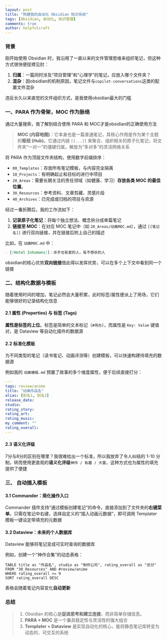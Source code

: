 ```yaml
---
layout: post
title: "构建我的自动化 Obsidian 知识系统"
tags: [Obsidian, 自动化, 知识管理]
comments: true
author: helpfulcraft
---
```


### 背景

刚开始使用 Obsidian 时，我沿用了一直以来的文件管理思维来组织笔记，但这种方式很快便捉襟见肘：

1.  **归属**：一篇同时涉及“项目管理”和“心理学”的笔记，应放入哪个文件夹？
2.  **混杂**：因obsidian的机制原因，笔记文件与`copilot-conversations`这类的配置文件混杂

违反长久以来直觉的文件组织方式，是我使用obsidian最大的门槛

### 一、PARA 作为骨架，MOC 作为脉络

通过大量搜索，我了解到结合使用 PARA 和 MOC才是obsidian的正确使用方法

> **MOC (内容地图)**：它本身也是一篇普通笔记，其核心作用是作为某个主题的**枢纽 (Hub)**。它通过内链 `[[...]]` 来聚合、组织相关的原子化笔记，将文件夹“一对一”的僵硬归属，解放为“多对多”的灵活网络关系

将 PARA 作为顶层文件夹结构，使用数字前缀排序：

*   `00_Templates`：存放所有笔记模板，与内容完全隔离
*   `10_Projects`：有明确起止和目标的进行中项目
*   `20_Areas`：需要长期关注的责任领域（如健康、学习）**存放各类 MOC 的最佳位置**。
*   `30_Resources`：参考资料、文章剪藏、灵感片段
*   `40_Archives`：已完成或归档的项目与资源

经过一番折腾后，我的工作流如下：

1.  **记录原子化笔记**：将每个独立想法、概念拆分成单篇笔记
2.  **链接至 MOC**：在对应 MOC 笔记中（如 `20_Areas/动画MOC.md`），通过 `[[笔记名]]` 进行双向链接，并在链接后附上自己的描述

比如，在 `动画MOC.md` 中：
```markdown
- [[Hotel Inhumans]]：杀手也有爱的人，有不想杀的人
```
obsidian的核心优势**双向链接**借此得以发挥优势，可以在多个上下文中看到同一个链接

### 二、结构化数据与模板

随着使用时间的增加，笔记必然会大量积累，此时标签/属性便派上了用场，它们能够很好的记录结构化信息

#### 2.1 属性 (Properties) 与 标签 (Tags)

**属性是标签的上位**。标签是简单的文本标记（`#待办`），而属性是 `Key: Value` 键值对，是 Dataview 等自动化插件的数据源

#### 2.2 标准化模板
为不同类型的笔记（读书笔记、动画评测等）创建模板，可以快速构建待填充的数据源

例如我的 `动画模板.md` 预置了故事的多个维度属性，便于后续直接打分：
```yaml
---
tags: review/anime
title: "动画作品名"
alias: [别名1, 别名2]
release_date: 
studio: 
rating_story: 
rating_art: 
rating_music: 
my_comment: ""
rating_overall: 
---
```

#### 2.3 语义化评级

7分与8分的区别在哪里？我很难给出一个标准，所以我放弃了令人纠结的 1-10 分制，转而使用更直观的**语义化评级**`神作 / 有趣 / 大雷`，这种方式也为属性的填充提供了便捷

### 三、 自动插入模板

#### 3.1 Commander：简化操作入口

Commander 插件支持“通过模板创建笔记”的命令，直接添加到了文件夹的**右键菜单**。只需在笔记中右键，选择自定义的“插入动画元数据”，即可调用 Templater 模板一键设定带填充的元数据


#### 3.2 Dataview：未来的个人数据库
Dataview 能够将笔记变成可实时查询的数据库

例如，创建一个“神作合集”的动态表格：
````dataview
TABLE title as "作品名", studio as "制作公司", rating_overall as "总分"
FROM "30_Resources" AND #review/anime
WHERE rating_overall >= 9
SORT rating_overall DESC
````
表格会随着笔记内容变化**自动更新**


### 总结
> 1.  Obsidian 的核心是**促进思考和建立连接**，而非简单存储信息。
> 2.  **PARA + MOC** 是一个兼具稳定性与灵活性的强大组合
> 3.  **Templater + Dataview** 是实现自动化的核心，能将静态笔记库转变为动态的、可交互的系统